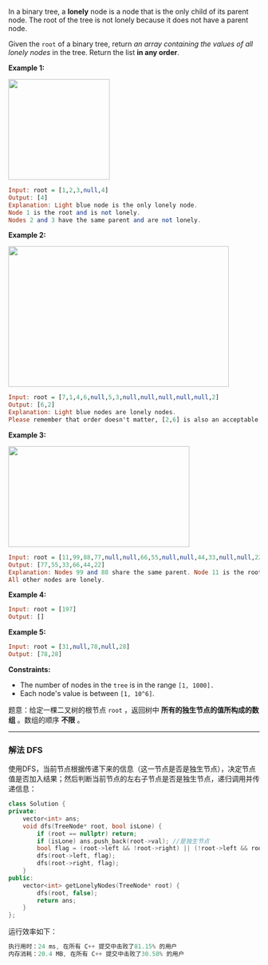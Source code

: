 <p>In a binary tree, a <strong>lonely</strong> node is a node that is the only child of its parent node. The root of the tree is not lonely because it does not have a parent node.</p>

<p>Given the <code>root</code> of a binary tree, return <em>an array containing the values of all lonely nodes</em> in the tree. Return the list <strong>in any order</strong>.</p>

 
<p><strong>Example 1:</strong></p>
<img style="width: 203px; height: 202px;" src="https://assets.leetcode.com/uploads/2020/06/03/e1.png" alt="">

```haskell
Input: root = [1,2,3,null,4]
Output: [4]
Explanation: Light blue node is the only lonely node.
Node 1 is the root and is not lonely.
Nodes 2 and 3 have the same parent and are not lonely.
```

 
 
<p><strong>Example 2:</strong></p>
<img style="width: 442px; height: 282px;" src="https://assets.leetcode.com/uploads/2020/06/03/e2.png" alt="">
 

```haskell
Input: root = [7,1,4,6,null,5,3,null,null,null,null,null,2]
Output: [6,2]
Explanation: Light blue nodes are lonely nodes.
Please remember that order doesn't matter, [2,6] is also an acceptable answer.
```

 
<p><strong>Example 3:</strong></p>
<strong><img style="width: 363px; height: 202px;" src="https://assets.leetcode.com/uploads/2020/06/03/tree.png" alt=""> </strong>

```haskell 
Input: root = [11,99,88,77,null,null,66,55,null,null,44,33,null,null,22]
Output: [77,55,33,66,44,22]
Explanation: Nodes 99 and 88 share the same parent. Node 11 is the root.
All other nodes are lonely.
```
 
<p><strong>Example 4:</strong></p>
 

```haskell
Input: root = [197]
Output: []
```

<p><strong>Example 5:</strong></p>

```haskell
Input: root = [31,null,78,null,28]
Output: [78,28] 
```

<p><strong>Constraints:</strong></p>

<ul>
	<li>The number of nodes in the&nbsp;<code>tree</code>&nbsp;is in the range&nbsp;<code>[1, 1000].</code></li>
	<li>Each node's value is between&nbsp;<code>[1, 10^6]</code>.</li>
</ul>

题意：给定一棵二叉树的根节点 `root` ，返回树中 **所有的独生节点的值所构成的数组** 。数组的顺序 **不限** 。

---
### 解法 DFS
使用DFS，当前节点根据传递下来的信息（这一节点是否是独生节点），决定节点值是否加入结果；然后判断当前节点的左右子节点是否是独生节点，递归调用并传递信息：
```cpp
class Solution {
private:
    vector<int> ans;
    void dfs(TreeNode* root, bool isLone) {
        if (root == nullptr) return;
        if (isLone) ans.push_back(root->val); //是独生节点
        bool flag = (root->left && !root->right) || (!root->left && root->right);
        dfs(root->left, flag);
        dfs(root->right, flag);
    }
public:
    vector<int> getLonelyNodes(TreeNode* root) {
        dfs(root, false);
        return ans;
    }
};
```
运行效率如下：
```cpp
执行用时：24 ms, 在所有 C++ 提交中击败了81.15% 的用户
内存消耗：20.4 MB, 在所有 C++ 提交中击败了30.58% 的用户
```
